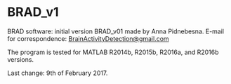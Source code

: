 # BRAD_v1
BRAD software: initial version BRAD_v01 made by Anna Pidnebesna.
E-mail for correspondence: BrainActivityDetection@gmail.com

The program is tested for MATLAB R2014b, R2015b, R2016a, and R2016b versions.

Last change: 9th of February 2017.
